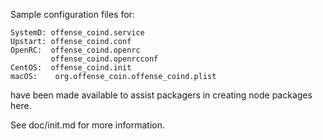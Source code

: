Sample configuration files for:
```
SystemD: offense_coind.service
Upstart: offense_coind.conf
OpenRC:  offense_coind.openrc
         offense_coind.openrcconf
CentOS:  offense_coind.init
macOS:    org.offense_coin.offense_coind.plist
```
have been made available to assist packagers in creating node packages here.

See doc/init.md for more information.
